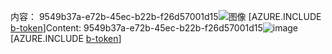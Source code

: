 <span data-ttu-id="53745-101">内容： 9549b37a-e72b-45ec-b22b-f26d57001d15![图像](87963a74-68fd-4516-8afd-c56cdb83560b.png)
[AZURE.INCLUDE [b-token](b20f7350-d330-431e-944a-2577a1d9bd82.md)]</span><span class="sxs-lookup"><span data-stu-id="53745-101">Content: 9549b37a-e72b-45ec-b22b-f26d57001d15![image](87963a74-68fd-4516-8afd-c56cdb83560b.png)
[AZURE.INCLUDE [b-token](b20f7350-d330-431e-944a-2577a1d9bd82.md)]</span></span>
